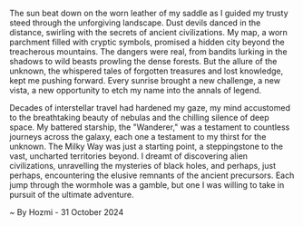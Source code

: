 
The sun beat down on the worn leather of my saddle as I guided my trusty steed through the unforgiving landscape. Dust devils danced in the distance, swirling with the secrets of ancient civilizations. My map, a worn parchment filled with cryptic symbols, promised a hidden city beyond the treacherous mountains. The dangers were real, from bandits lurking in the shadows to wild beasts prowling the dense forests. But the allure of the unknown, the whispered tales of forgotten treasures and lost knowledge, kept me pushing forward. Every sunrise brought a new challenge, a new vista, a new opportunity to etch my name into the annals of legend.

Decades of interstellar travel had hardened my gaze, my mind accustomed to the breathtaking beauty of nebulas and the chilling silence of deep space. My battered starship, the "Wanderer," was a testament to countless journeys across the galaxy, each one a testament to my thirst for the unknown. The Milky Way was just a starting point, a steppingstone to the vast, uncharted territories beyond. I dreamt of discovering alien civilizations, unravelling the mysteries of black holes, and perhaps, just perhaps, encountering the elusive remnants of the ancient precursors. Each jump through the wormhole was a gamble, but one I was willing to take in pursuit of the ultimate adventure. 

~ By Hozmi - 31 October 2024
